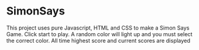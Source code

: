 # SimonSays 

This project uses pure Javascript, HTML and CSS to make a Simon Says Game. 
Click start to play. 
A random color will light up and you must select the correct color. 
All time highest score and current scores are displayed
